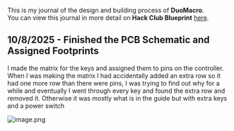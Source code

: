 <!--
  ===================    !!READ THIS NOTICE!!   ====================
  DO NOT edit this file manually. Your changes WILL BE OVERWRITTEN!
  This journal is auto generated and updated by Hack Club Blueprint.
  To edit this file, please edit your journal entries on Blueprint.
  ==================================================================
-->

This is my journal of the design and building process of **DuoMacro**.  
You can view this journal in more detail on **Hack Club Blueprint** [here](https://blueprint.hackclub.com/projects/234).


## 10/8/2025 - Finished the PCB Schematic and Assigned Footprints  

I made the matrix for the keys and assigned them to pins on the controller. When I was making the matrix I had accidentally added an extra row so it had one more row than there were pins, I was trying to find out why for a while and eventually I went through every key and found the extra row and removed it. Otherwise it was mostly what is in the guide but with extra keys and a power switch

![image.png](https://blueprint.hackclub.com/user-attachments/blobs/proxy/eyJfcmFpbHMiOnsiZGF0YSI6MTA3OSwicHVyIjoiYmxvYl9pZCJ9fQ==--8790e8b3edbe3df6f056d2f6b6b5aee0ab3d9038/image.png)
  


